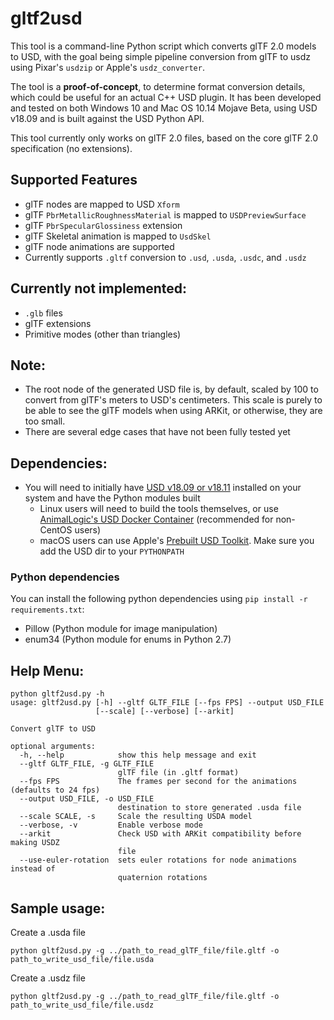 # gltf2usd

This tool is a command-line Python script which converts glTF 2.0 models to USD, with the goal being simple pipeline conversion from glTF to usdz using Pixar's `usdzip` or Apple's `usdz_converter`.  

The tool is a **proof-of-concept**, to determine format conversion details, which could be useful for an actual C++ USD plugin.  It has been developed and tested on both Windows 10 and Mac OS 10.14 Mojave Beta, using USD v18.09 and is built against the USD Python API.

This tool currently only works on glTF 2.0 files, based on the core glTF 2.0 specification (no extensions).  

## Supported Features
- glTF nodes are mapped to USD `Xform`
- glTF `PbrMetallicRoughnessMaterial` is mapped to `USDPreviewSurface`
- glTF `PbrSpecularGlossiness` extension
- glTF Skeletal animation is mapped to `UsdSkel`
- glTF node animations are supported
- Currently supports `.gltf` conversion to `.usd`, `.usda`, `.usdc`, and `.usdz`


## Currently not implemented:
- `.glb` files
- glTF extensions
- Primitive modes (other than triangles)

## Note:
- The root node of the generated USD file is, by default, scaled by 100 to convert from glTF's meters to USD's centimeters.  This scale is purely to be able to see the glTF models when using ARKit, or otherwise, they are too small.
- There are several edge cases that have not been fully tested yet

## Dependencies:

- You will need to initially have [USD v18.09 or v18.11](https://github.com/PixarAnimationStudios/USD) installed on your system
and have the Python modules built
    - Linux users will need to build the tools themselves, or use [AnimalLogic's USD Docker Container](https://github.com/AnimalLogic/docker-usd) (recommended for non-CentOS users)
    - macOS users can use Apple's [Prebuilt USD Toolkit](https://developer.apple.com/go/?id=python-usd-library). Make sure you add the USD dir to your `PYTHONPATH`

### Python dependencies
You can install the following python dependencies using `pip install -r requirements.txt`:

- Pillow (Python module for image manipulation)
- enum34 (Python module for enums in Python 2.7)


## Help Menu:
```Shell
python gltf2usd.py -h
usage: gltf2usd.py [-h] --gltf GLTF_FILE [--fps FPS] --output USD_FILE
                   [--scale] [--verbose] [--arkit]

Convert glTF to USD

optional arguments:
  -h, --help            show this help message and exit
  --gltf GLTF_FILE, -g GLTF_FILE
                        glTF file (in .gltf format)
  --fps FPS             The frames per second for the animations (defaults to 24 fps)
  --output USD_FILE, -o USD_FILE
                        destination to store generated .usda file
  --scale SCALE, -s     Scale the resulting USDA model
  --verbose, -v         Enable verbose mode
  --arkit               Check USD with ARKit compatibility before making USDZ
                        file
  --use-euler-rotation  sets euler rotations for node animations instead of
                        quaternion rotations
```

## Sample usage:
Create a .usda file
```Shell
python gltf2usd.py -g ../path_to_read_glTF_file/file.gltf -o path_to_write_usd_file/file.usda
```

Create a .usdz file
```Shell
python gltf2usd.py -g ../path_to_read_glTF_file/file.gltf -o path_to_write_usd_file/file.usdz
```
